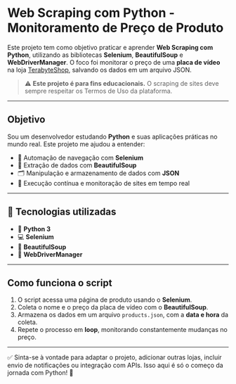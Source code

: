 #  Web Scraping com Python - Monitoramento de Preço de Produto

Este projeto tem como objetivo praticar e aprender **Web Scraping com Python**, utilizando as bibliotecas **Selenium**, **BeautifulSoup** e **WebDriverManager**. O foco foi monitorar o preço de uma **placa de vídeo** na loja [TerabyteShop](https://www.terabyteshop.com.br), salvando os dados em um arquivo JSON.

> ⚠️ **Este projeto é para fins educacionais.** O scraping de sites deve sempre respeitar os Termos de Uso da plataforma.

---

##  Objetivo

Sou um desenvolvedor estudando **Python** e suas aplicações práticas no mundo real. Este projeto me ajudou a entender:

- 🤖 Automação de navegação com **Selenium**
- 🧽 Extração de dados com **BeautifulSoup**
- 🗂️ Manipulação e armazenamento de dados com **JSON**
- 🔁 Execução contínua e monitoração de sites em tempo real

---

## 🚀 Tecnologias utilizadas

- 🐍 **Python 3**
- 💻 **Selenium**
- 🍲 **BeautifulSoup**
- 🔧 **WebDriverManager**

---

##  Como funciona o script

1. O script acessa uma página de produto usando o **Selenium**.
2. Coleta o nome e o preço da placa de vídeo com o **BeautifulSoup**.
3. Armazena os dados em um arquivo `products.json`, com a **data e hora** da coleta.
4. Repete o processo em **loop**, monitorando constantemente mudanças no preço.

---

✅ Sinta-se à vontade para adaptar o projeto, adicionar outras lojas, incluir envio de notificações ou integração com APIs. Isso aqui é só o começo da jornada com Python! 🐍
